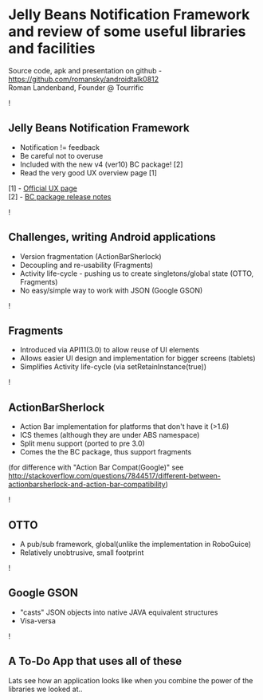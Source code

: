 Jelly Beans Notification Framework and review of some useful libraries and facilities
===
Source code, apk and presentation on github - https://github.com/romansky/androidtalk0812
<br/>
Roman Landenband, Founder @ Tourrific

!

Jelly Beans Notification Framework
---

* Notification != feedback
* Be careful not to overuse
* Included with the new v4 (ver10) BC package! [2]
* Read the very good UX overview page [1]

[1] - [Official UX page](http://developer.android.com/design/patterns/notifications.htmli)
<br/>
[2] - [BC package release notes](http://developer.android.com/tools/extras/support-library.html#Notes)

!

Challenges, writing Android applications
---

* Version fragmentation (ActionBarSherlock)
* Decoupling and re-usability (Fragments)
* Activity life-cycle - pushing us to create singletons/global state (OTTO, Fragments)
* No easy/simple way to work with JSON (Google GSON)

!

Fragments
---

* Introduced via API11(3.0) to allow reuse of UI elements
* Allows easier UI design and implementation for bigger screens (tablets)
* Simplifies Activity life-cycle (via setRetainInstance(true))

!

ActionBarSherlock
---

* Action Bar implementation for platforms that don't have it (>1.6)
* ICS themes (although they are under ABS namespace)
* Split menu support (ported to pre 3.0)
* Comes the the BC package, thus support fragments

(for difference with "Action Bar Compat(Google)" see http://stackoverflow.com/questions/7844517/different-between-actionbarsherlock-and-action-bar-compatibility)

!

OTTO
---

* A pub/sub framework, global(unlike the implementation in RoboGuice)
* Relatively unobtrusive, small footprint

!

Google GSON
---

* "casts" JSON objects into native JAVA equivalent structures
* Visa-versa

!

A To-Do App that uses all of these
---

Lats see how an application looks like when you combine the power of the libraries we looked at..